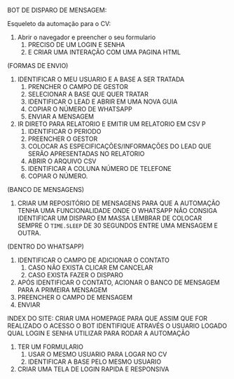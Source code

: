 BOT DE DISPARO DE MENSAGEM:

Esqueleto da automação para o CV:
1. Abrir o navegador e preencher o seu formulario 
    1. PRECISO DE UM LOGIN E SENHA 
    2. E CRIAR UMA INTERAÇÃO COM UMA PAGINA HTML 

(FORMAS DE ENVIO)
1. IDENTIFICAR O MEU USUARIO E A BASE A SER TRATADA
    1. PRENCHER O CAMPO DE GESTOR 
    2. SELECIONAR A BASE QUE QUER TRATAR
    3. IDENTIFICAR O LEAD E ABRIR EM UMA NOVA GUIA
    4. COPIAR O NÚMERO DE WHATSAPP
    5. ENVIAR A MENSAGEM
2. IR DIRETO PARA RELATORIO E EMITIR UM RELATORIO EM CSV P
    1. IDENTIFICAR O PERIODO 
    2. PREENCHER O GESTOR 
    3. COLOCAR AS ESPECIFICAÇÕES/INFORMAÇÕES  DO LEAD QUE SERÃO APRESENTADAS NO RELATORIO 
    4. ABRIR O ARQUIVO CSV 
    5. IDENTIFICAR A COLUNA NÚMERO DE TELEFONE 
    6. COPIAR O NÚMERO.

(BANCO DE MENSAGENS)
1. CRIAR UM REPOSITÓRIO DE MENSAGENS PARA QUE A AUTOMAÇÃO TENHA UMA FUNCIONALIDADE ONDE O WHATSAPP NÃO CONSIGA IDENTIFICAR UM DISPARO EM MASSA LEMBRAR DE COLOCAR SEMPRE O <CODE>TIME.SLEEP</CODE> DE 30 SEGUNDOS ENTRE UMA MENSAGEM E OUTRA.

(DENTRO DO WHATSAPP)
1. IDENTIFICAR O CAMPO DE ADICIONAR O CONTATO 
    1. CASO NÃO EXISTA CLICAR EM CANCELAR
    2. CASO EXISTA FAZER O DISPARO 
2. APÓS IDENTIFICAR O CONTATO, ACIONAR O BANCO DE MENSAGEM PARA A PRIMEIRA MENSAGEM 
3. PREENCHER O CAMPO DE MENSAGEM
4. ENVIAR

INDEX DO SITE:
CRIAR UMA HOMEPAGE PARA QUE ASSIM QUE FOR REALIZADO O ACESSO O BOT IDENTIFIQUE ATRAVÉS O USUARIO LOGADO QUAL LOGIN E SENHA UTILIZAR PARA RODAR A AUTOMAÇÃO 
1. TER UM FORMULARIO
   1. USAR O MESMO USUARIO PARA LOGAR NO CV
   2. IDENTIFICAR A BASE PELO MESMO USUARIO
2. CRIAR UMA TELA DE LOGIN RAPIDA E RESPONSIVA


























